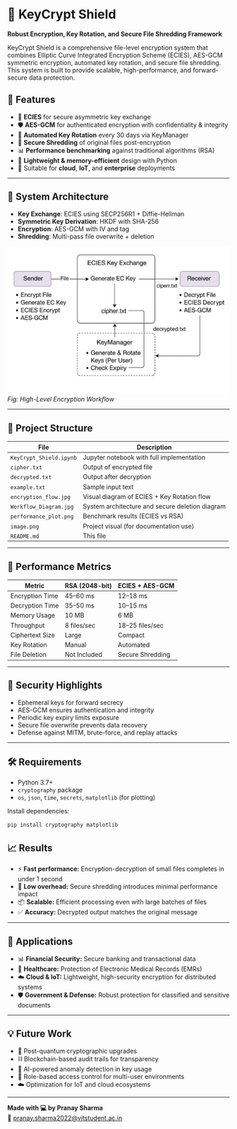 # 🔐 KeyCrypt Shield

**Robust Encryption, Key Rotation, and Secure File Shredding Framework**

KeyCrypt Shield is a comprehensive file-level encryption system that combines Elliptic Curve Integrated Encryption Scheme (ECIES), AES-GCM symmetric encryption, automated key rotation, and secure file shredding. This system is built to provide scalable, high-performance, and forward-secure data protection.

## 🚀 Features

- 🔑 **ECIES** for secure asymmetric key exchange
- 🛡️ **AES-GCM** for authenticated encryption with confidentiality & integrity
- 🔁 **Automated Key Rotation** every 30 days via KeyManager
- 🧨 **Secure Shredding** of original files post-encryption
- 📊 **Performance benchmarking** against traditional algorithms (RSA)
- 📂 **Lightweight & memory-efficient** design with Python
- 📎 Suitable for **cloud**, **IoT**, and **enterprise** deployments

---

## 🧠 System Architecture

- **Key Exchange**: ECIES using SECP256R1 + Diffie-Hellman
- **Symmetric Key Derivation**: HKDF with SHA-256
- **Encryption**: AES-GCM with IV and tag
- **Shredding**: Multi-pass file overwrite + deletion

![](Workflow_Diagram.jpg)
*Fig: High-Level Encryption Workflow*

---

## 📁 Project Structure

| File | Description |
|------|-------------|
| `KeyCrypt_Shield.ipynb` | Jupyter notebook with full implementation |
| `cipher.txt` | Output of encrypted file |
| `decrypted.txt` | Output after decryption |
| `example.txt` | Sample input text |
| `encryption_flow.jpg` | Visual diagram of ECIES + Key Rotation flow |
| `Workflow_Diagram.jpg` | System architecture and secure deletion diagram |
| `performance_plot.png` | Benchmark results (ECIES vs RSA) |
| `image.png` | Project visual (for documentation use) |
| `README.md` | This file |

---

## 🔬 Performance Metrics

| Metric | RSA (2048-bit) | ECIES + AES-GCM |
|--------|----------------|------------------|
| Encryption Time | 45–60 ms | 12–18 ms |
| Decryption Time | 35–50 ms | 10–15 ms |
| Memory Usage | 10 MB | 6 MB |
| Throughput | 8 files/sec | 18–25 files/sec |
| Ciphertext Size | Large | Compact |
| Key Rotation | Manual | Automated |
| File Deletion | Not Included | Secure Shredding |

---

## 🔐 Security Highlights

- Ephemeral keys for forward secrecy
- AES-GCM ensures authentication and integrity
- Periodic key expiry limits exposure
- Secure file overwrite prevents data recovery
- Defense against MITM, brute-force, and replay attacks

---

## 🛠 Requirements

- Python 3.7+
- `cryptography` package
- `os`, `json`, `time`, `secrets`, `matplotlib` (for plotting)

Install dependencies:
```bash
pip install cryptography matplotlib
```

## 📈 Results

- ⚡ **Fast performance:** Encryption-decryption of small files completes in under 1 second  
- 🧨 **Low overhead:** Secure shredding introduces minimal performance impact  
- 📦 **Scalable:** Efficient processing even with large batches of files  
- ✅ **Accuracy:** Decrypted output matches the original message

---

## 🧩 Applications

- 📊 **Financial Security:** Secure banking and transactional data  
- 🏥 **Healthcare:** Protection of Electronic Medical Records (EMRs)  
- ☁️ **Cloud & IoT:** Lightweight, high-security encryption for distributed systems  
- 🛡️ **Government & Defense:** Robust protection for classified and sensitive documents

---

## 💡 Future Work

- 🔐 Post-quantum cryptographic upgrades  
- ⛓️ Blockchain-based audit trails for transparency  
- 🤖 AI-powered anomaly detection in key usage  
- 👥 Role-based access control for multi-user environments  
- ☁️ Optimization for IoT and cloud ecosystems

---


**Made with 💻 by Pranay Sharma**  
📧 pranay.sharma2022@vitstudent.ac.in
